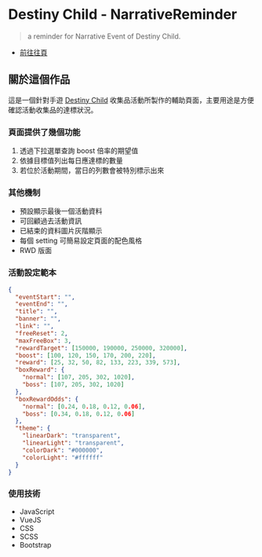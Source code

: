 # Destiny Child - NarrativeReminder

> a reminder for Narrative Event of Destiny Child.

- [前往往頁](https://byyuurin.github.io/DestinyChild-NarrativeReminder/)

## 關於這個作品

這是一個針對手遊 [Destiny Child](http://www.destiny-child.jp/) 收集品活動所製作的輔助頁面，主要用途是方便確認活動收集品的達標狀況。

### 頁面提供了幾個功能

1. 透過下拉選單查詢 boost 倍率的期望值
2. 依據目標值列出每日應達標的數量
3. 若位於活動期間，當日的列數會被特別標示出來

### 其他機制

- 預設顯示最後一個活動資料
- 可回顧過去活動資訊
- 已結束的資料圖片灰階顯示
- 每個 setting 可簡易設定頁面的配色風格
- RWD 版面

### 活動設定範本

```json
{
  "eventStart": "",
  "eventEnd": "",
  "title": "",
  "banner": "",
  "link": "",
  "freeReset": 2,
  "maxFreeBox": 3,
  "rewardTarget": [150000, 190000, 250000, 320000],
  "boost": [100, 120, 150, 170, 200, 220],
  "reward": [25, 32, 50, 82, 133, 223, 339, 573],
  "boxReward": {
    "normal": [107, 205, 302, 1020],
    "boss": [107, 205, 302, 1020]
  },
  "boxRewardOdds": {
    "normal": [0.24, 0.18, 0.12, 0.06],
    "boss": [0.34, 0.18, 0.12, 0.06]
  },
  "theme": {
    "linearDark": "transparent",
    "linearLight": "transparent",
    "colorDark": "#000000",
    "colorLight": "#ffffff"
  }
}
```

### 使用技術

- JavaScript
- VueJS
- CSS
- SCSS
- Bootstrap

